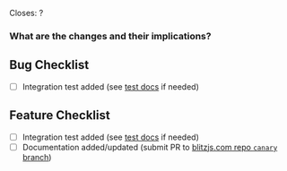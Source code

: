<!--
Thanks for opening a PR! Your contribution is much appreciated.
To make sure your PR is handled as smoothly as possible please:
 - Link issue via "Closes #[issue_number]
 - Choose & follow the right checklist for the change that you're making:
-->

Closes: ?

### What are the changes and their implications?

## Bug Checklist

- [ ] Integration test added (see [test docs](https://blitzjs.com/docs/contributing#running-tests) if needed)

## Feature Checklist

- [ ] Integration test added (see [test docs](https://blitzjs.com/docs/contributing#running-tests) if needed)
- [ ] Documentation added/updated (submit PR to [blitzjs.com repo `canary` branch](https://github.com/blitz-js/blitzjs.com/tree/canary))
